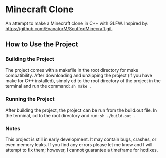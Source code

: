 # Minecraft Clone
An attempt to make a Minecraft clone in C++ with GLFW. Inspired by: https://github.com/EvanatorM/ScuffedMinecraft.git.

## How to Use the Project

### Building the Project
The project comes with a makefile in the root directory for make compatibility. After downloading and unzipping the project (if you have make for C++ installed), simply cd to the root directory of the project in the terminal and run the command: ```sh make ```.

### Running the Project
After building the project, the project can be run from the build.out file. In the terminal, cd to the root directory and run: ```sh ./build.out ```.

### Notes
This project is still in early development. It may contain bugs, crashes, or even memory leaks. If you find any errors please let me know and I will attempt to fix them; however, I cannot guarantee a timeframe for hotfixes. 
